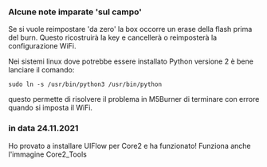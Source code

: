 
### Alcune note imparate 'sul campo'


Se si vuole reimpostare 'da zero' la box occorre un erase della flash
prima del burn. Questo ricostruirà la key e cancellerà o reimposterà
la configurazione WiFi.


Nei sistemi linux dove potrebbe essere installato Python versione 2
è bene lanciare il comando:

	sudo ln -s /usr/bin/python3 /usr/bin/python

questo permette di risolvere il problema in M5Burner di terminare
con errore quando si imposta il WiFi.

### in data 24.11.2021

Ho provato a installare UIFlow per Core2 e ha funzionato!
Funziona anche l'immagine Core2_Tools

